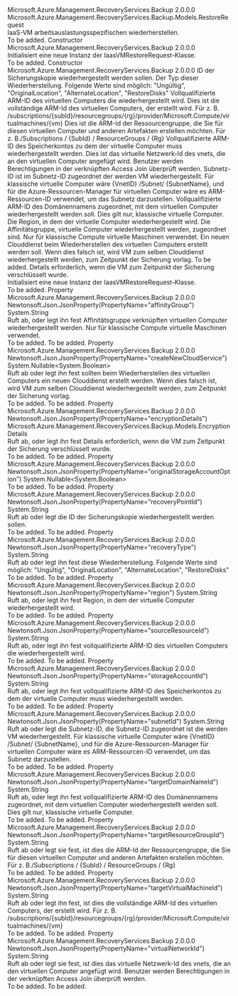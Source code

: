 <Type Name="IaasVMRestoreRequest" FullName="Microsoft.Azure.Management.RecoveryServices.Backup.Models.IaasVMRestoreRequest">
  <TypeSignature Language="C#" Value="public class IaasVMRestoreRequest : Microsoft.Azure.Management.RecoveryServices.Backup.Models.RestoreRequest" />
  <TypeSignature Language="ILAsm" Value=".class public auto ansi beforefieldinit IaasVMRestoreRequest extends Microsoft.Azure.Management.RecoveryServices.Backup.Models.RestoreRequest" />
  <TypeSignature Language="DocId" Value="T:Microsoft.Azure.Management.RecoveryServices.Backup.Models.IaasVMRestoreRequest" />
  <TypeSignature Language="VB.NET" Value="Public Class IaasVMRestoreRequest&#xA;Inherits RestoreRequest" />
  <TypeSignature Language="F#" Value="type IaasVMRestoreRequest = class&#xA;    inherit RestoreRequest" />
  <AssemblyInfo>
    <AssemblyName>Microsoft.Azure.Management.RecoveryServices.Backup</AssemblyName>
    <AssemblyVersion>2.0.0.0</AssemblyVersion>
  </AssemblyInfo>
  <Base>
    <BaseTypeName>Microsoft.Azure.Management.RecoveryServices.Backup.Models.RestoreRequest</BaseTypeName>
  </Base>
  <Interfaces />
  <Docs>
    <summary>
            IaaS-VM arbeitsauslastungsspezifischen wiederherstellen.
            </summary>
    <remarks>To be added.</remarks>
  </Docs>
  <Members>
    <Member MemberName=".ctor">
      <MemberSignature Language="C#" Value="public IaasVMRestoreRequest ();" />
      <MemberSignature Language="ILAsm" Value=".method public hidebysig specialname rtspecialname instance void .ctor() cil managed" />
      <MemberSignature Language="DocId" Value="M:Microsoft.Azure.Management.RecoveryServices.Backup.Models.IaasVMRestoreRequest.#ctor" />
      <MemberSignature Language="VB.NET" Value="Public Sub New ()" />
      <MemberType>Constructor</MemberType>
      <AssemblyInfo>
        <AssemblyName>Microsoft.Azure.Management.RecoveryServices.Backup</AssemblyName>
        <AssemblyVersion>2.0.0.0</AssemblyVersion>
      </AssemblyInfo>
      <Parameters />
      <Docs>
        <summary>
            Initialisiert eine neue Instanz der IaasVMRestoreRequest-Klasse.
            </summary>
        <remarks>To be added.</remarks>
      </Docs>
    </Member>
    <Member MemberName=".ctor">
      <MemberSignature Language="C#" Value="public IaasVMRestoreRequest (string recoveryPointId = null, string recoveryType = null, string sourceResourceId = null, string targetVirtualMachineId = null, string targetResourceGroupId = null, string storageAccountId = null, string virtualNetworkId = null, string subnetId = null, string targetDomainNameId = null, string region = null, string affinityGroup = null, Nullable&lt;bool&gt; createNewCloudService = null, Nullable&lt;bool&gt; originalStorageAccountOption = null, Microsoft.Azure.Management.RecoveryServices.Backup.Models.EncryptionDetails encryptionDetails = null);" />
      <MemberSignature Language="ILAsm" Value=".method public hidebysig specialname rtspecialname instance void .ctor(string recoveryPointId, string recoveryType, string sourceResourceId, string targetVirtualMachineId, string targetResourceGroupId, string storageAccountId, string virtualNetworkId, string subnetId, string targetDomainNameId, string region, string affinityGroup, valuetype System.Nullable`1&lt;bool&gt; createNewCloudService, valuetype System.Nullable`1&lt;bool&gt; originalStorageAccountOption, class Microsoft.Azure.Management.RecoveryServices.Backup.Models.EncryptionDetails encryptionDetails) cil managed" />
      <MemberSignature Language="DocId" Value="M:Microsoft.Azure.Management.RecoveryServices.Backup.Models.IaasVMRestoreRequest.#ctor(System.String,System.String,System.String,System.String,System.String,System.String,System.String,System.String,System.String,System.String,System.String,System.Nullable{System.Boolean},System.Nullable{System.Boolean},Microsoft.Azure.Management.RecoveryServices.Backup.Models.EncryptionDetails)" />
      <MemberSignature Language="F#" Value="new Microsoft.Azure.Management.RecoveryServices.Backup.Models.IaasVMRestoreRequest : string * string * string * string * string * string * string * string * string * string * string * Nullable&lt;bool&gt; * Nullable&lt;bool&gt; * Microsoft.Azure.Management.RecoveryServices.Backup.Models.EncryptionDetails -&gt; Microsoft.Azure.Management.RecoveryServices.Backup.Models.IaasVMRestoreRequest" Usage="new Microsoft.Azure.Management.RecoveryServices.Backup.Models.IaasVMRestoreRequest (recoveryPointId, recoveryType, sourceResourceId, targetVirtualMachineId, targetResourceGroupId, storageAccountId, virtualNetworkId, subnetId, targetDomainNameId, region, affinityGroup, createNewCloudService, originalStorageAccountOption, encryptionDetails)" />
      <MemberType>Constructor</MemberType>
      <AssemblyInfo>
        <AssemblyName>Microsoft.Azure.Management.RecoveryServices.Backup</AssemblyName>
        <AssemblyVersion>2.0.0.0</AssemblyVersion>
      </AssemblyInfo>
      <Parameters>
        <Parameter Name="recoveryPointId" Type="System.String" />
        <Parameter Name="recoveryType" Type="System.String" />
        <Parameter Name="sourceResourceId" Type="System.String" />
        <Parameter Name="targetVirtualMachineId" Type="System.String" />
        <Parameter Name="targetResourceGroupId" Type="System.String" />
        <Parameter Name="storageAccountId" Type="System.String" />
        <Parameter Name="virtualNetworkId" Type="System.String" />
        <Parameter Name="subnetId" Type="System.String" />
        <Parameter Name="targetDomainNameId" Type="System.String" />
        <Parameter Name="region" Type="System.String" />
        <Parameter Name="affinityGroup" Type="System.String" />
        <Parameter Name="createNewCloudService" Type="System.Nullable&lt;System.Boolean&gt;" />
        <Parameter Name="originalStorageAccountOption" Type="System.Nullable&lt;System.Boolean&gt;" />
        <Parameter Name="encryptionDetails" Type="Microsoft.Azure.Management.RecoveryServices.Backup.Models.EncryptionDetails" />
      </Parameters>
      <Docs>
        <param name="recoveryPointId">ID der Sicherungskopie wiederhergestellt werden sollen.</param>
        <param name="recoveryType">Der Typ dieser Wiederherstellung. Folgende Werte sind möglich: "Ungültig", "OriginalLocation", "AlternateLocation", "RestoreDisks"</param>
        <param name="sourceResourceId">Vollqualifizierte ARM-ID des virtuellen Computers die wiederhergestellt wird.</param>
        <param name="targetVirtualMachineId">Dies ist die vollständige ARM-Id des virtuellen Computers, der erstellt wird.
            Für z. B. /subscriptions/{subId}/resourcegroups/{rg}/provider/Microsoft.Compute/virtualmachines/{vm}</param>
        <param name="targetResourceGroupId">Dies ist die ARM-Id der Ressourcengruppe, die Sie für diesen virtuellen Computer und anderen Artefakten erstellen möchten.
            Für z. B./Subscriptions / {SubId} / ResourceGroups / {Rg}</param>
        <param name="storageAccountId">Vollqualifizierte ARM-ID des Speicherkontos zu dem der virtuelle Computer muss wiederhergestellt werden.</param>
        <param name="virtualNetworkId">Dies ist das virtuelle Netzwerk-Id des vnets, die an den virtuellen Computer angefügt wird.
            Benutzer werden Berechtigungen in der verknüpften Access Join überprüft werden.</param>
        <param name="subnetId">Subnetz-ID ist im Subnetz-ID zugeordnet der werden VM wiederhergestellt. Für klassische virtuelle Computer wäre {VnetID} /Subnet/ {SubnetName}, und für die Azure-Ressourcen-Manager für virtuellen Computer wäre es ARM-Ressourcen-ID verwendet, um das Subnetz darzustellen.</param>
        <param name="targetDomainNameId">Vollqualifizierte ARM-ID des Domänennamens zugeordnet, mit dem virtuellen Computer wiederhergestellt werden soll. Dies gilt nur, klassische virtuelle Computer.</param>
        <param name="region">Die Region, in dem der virtuelle Computer wiederhergestellt wird.</param>
        <param name="affinityGroup">Die Affinitätsgruppe, virtuelle Computer wiederhergestellt werden, zugeordnet sind. Nur für klassische Compute virtuelle Maschinen verwendet.</param>
        <param name="createNewCloudService">Ein neuen Clouddienst beim Wiederherstellen des virtuellen Computers erstellt werden soll. Wenn dies falsch ist, wird VM zum selben Clouddienst wiederhergestellt werden, zum Zeitpunkt der Sicherung vorlag.</param>
        <param name="originalStorageAccountOption">To be added.</param>
        <param name="encryptionDetails">Details erforderlich, wenn die VM zum Zeitpunkt der Sicherung verschlüsselt wurde.</param>
        <summary>
            Initialisiert eine neue Instanz der IaasVMRestoreRequest-Klasse.
            </summary>
        <remarks>To be added.</remarks>
      </Docs>
    </Member>
    <Member MemberName="AffinityGroup">
      <MemberSignature Language="C#" Value="public string AffinityGroup { get; set; }" />
      <MemberSignature Language="ILAsm" Value=".property instance string AffinityGroup" />
      <MemberSignature Language="DocId" Value="P:Microsoft.Azure.Management.RecoveryServices.Backup.Models.IaasVMRestoreRequest.AffinityGroup" />
      <MemberSignature Language="VB.NET" Value="Public Property AffinityGroup As String" />
      <MemberSignature Language="F#" Value="member this.AffinityGroup : string with get, set" Usage="Microsoft.Azure.Management.RecoveryServices.Backup.Models.IaasVMRestoreRequest.AffinityGroup" />
      <MemberType>Property</MemberType>
      <AssemblyInfo>
        <AssemblyName>Microsoft.Azure.Management.RecoveryServices.Backup</AssemblyName>
        <AssemblyVersion>2.0.0.0</AssemblyVersion>
      </AssemblyInfo>
      <Attributes>
        <Attribute>
          <AttributeName>Newtonsoft.Json.JsonProperty(PropertyName="affinityGroup")</AttributeName>
        </Attribute>
      </Attributes>
      <ReturnValue>
        <ReturnType>System.String</ReturnType>
      </ReturnValue>
      <Docs>
        <summary>
            Ruft ab, oder legt ihn fest Affinitätsgruppe verknüpften virtuellen Computer wiederhergestellt werden. Nur für klassische Compute virtuelle Maschinen verwendet.
            </summary>
        <value>To be added.</value>
        <remarks>To be added.</remarks>
      </Docs>
    </Member>
    <Member MemberName="CreateNewCloudService">
      <MemberSignature Language="C#" Value="public Nullable&lt;bool&gt; CreateNewCloudService { get; set; }" />
      <MemberSignature Language="ILAsm" Value=".property instance valuetype System.Nullable`1&lt;bool&gt; CreateNewCloudService" />
      <MemberSignature Language="DocId" Value="P:Microsoft.Azure.Management.RecoveryServices.Backup.Models.IaasVMRestoreRequest.CreateNewCloudService" />
      <MemberSignature Language="VB.NET" Value="Public Property CreateNewCloudService As Nullable(Of Boolean)" />
      <MemberSignature Language="F#" Value="member this.CreateNewCloudService : Nullable&lt;bool&gt; with get, set" Usage="Microsoft.Azure.Management.RecoveryServices.Backup.Models.IaasVMRestoreRequest.CreateNewCloudService" />
      <MemberType>Property</MemberType>
      <AssemblyInfo>
        <AssemblyName>Microsoft.Azure.Management.RecoveryServices.Backup</AssemblyName>
        <AssemblyVersion>2.0.0.0</AssemblyVersion>
      </AssemblyInfo>
      <Attributes>
        <Attribute>
          <AttributeName>Newtonsoft.Json.JsonProperty(PropertyName="createNewCloudService")</AttributeName>
        </Attribute>
      </Attributes>
      <ReturnValue>
        <ReturnType>System.Nullable&lt;System.Boolean&gt;</ReturnType>
      </ReturnValue>
      <Docs>
        <summary>
            Ruft ab oder legt ihn fest sollten beim Wiederherstellen des virtuellen Computers ein neuen Clouddienst erstellt werden. Wenn dies falsch ist, wird VM zum selben Clouddienst wiederhergestellt werden, zum Zeitpunkt der Sicherung vorlag.
            </summary>
        <value>To be added.</value>
        <remarks>To be added.</remarks>
      </Docs>
    </Member>
    <Member MemberName="EncryptionDetails">
      <MemberSignature Language="C#" Value="public Microsoft.Azure.Management.RecoveryServices.Backup.Models.EncryptionDetails EncryptionDetails { get; set; }" />
      <MemberSignature Language="ILAsm" Value=".property instance class Microsoft.Azure.Management.RecoveryServices.Backup.Models.EncryptionDetails EncryptionDetails" />
      <MemberSignature Language="DocId" Value="P:Microsoft.Azure.Management.RecoveryServices.Backup.Models.IaasVMRestoreRequest.EncryptionDetails" />
      <MemberSignature Language="VB.NET" Value="Public Property EncryptionDetails As EncryptionDetails" />
      <MemberSignature Language="F#" Value="member this.EncryptionDetails : Microsoft.Azure.Management.RecoveryServices.Backup.Models.EncryptionDetails with get, set" Usage="Microsoft.Azure.Management.RecoveryServices.Backup.Models.IaasVMRestoreRequest.EncryptionDetails" />
      <MemberType>Property</MemberType>
      <AssemblyInfo>
        <AssemblyName>Microsoft.Azure.Management.RecoveryServices.Backup</AssemblyName>
        <AssemblyVersion>2.0.0.0</AssemblyVersion>
      </AssemblyInfo>
      <Attributes>
        <Attribute>
          <AttributeName>Newtonsoft.Json.JsonProperty(PropertyName="encryptionDetails")</AttributeName>
        </Attribute>
      </Attributes>
      <ReturnValue>
        <ReturnType>Microsoft.Azure.Management.RecoveryServices.Backup.Models.EncryptionDetails</ReturnType>
      </ReturnValue>
      <Docs>
        <summary>
            Ruft ab, oder legt ihn fest Details erforderlich, wenn die VM zum Zeitpunkt der Sicherung verschlüsselt wurde.
            </summary>
        <value>To be added.</value>
        <remarks>To be added.</remarks>
      </Docs>
    </Member>
    <Member MemberName="OriginalStorageAccountOption">
      <MemberSignature Language="C#" Value="public Nullable&lt;bool&gt; OriginalStorageAccountOption { get; set; }" />
      <MemberSignature Language="ILAsm" Value=".property instance valuetype System.Nullable`1&lt;bool&gt; OriginalStorageAccountOption" />
      <MemberSignature Language="DocId" Value="P:Microsoft.Azure.Management.RecoveryServices.Backup.Models.IaasVMRestoreRequest.OriginalStorageAccountOption" />
      <MemberSignature Language="VB.NET" Value="Public Property OriginalStorageAccountOption As Nullable(Of Boolean)" />
      <MemberSignature Language="F#" Value="member this.OriginalStorageAccountOption : Nullable&lt;bool&gt; with get, set" Usage="Microsoft.Azure.Management.RecoveryServices.Backup.Models.IaasVMRestoreRequest.OriginalStorageAccountOption" />
      <MemberType>Property</MemberType>
      <AssemblyInfo>
        <AssemblyName>Microsoft.Azure.Management.RecoveryServices.Backup</AssemblyName>
        <AssemblyVersion>2.0.0.0</AssemblyVersion>
      </AssemblyInfo>
      <Attributes>
        <Attribute>
          <AttributeName>Newtonsoft.Json.JsonProperty(PropertyName="originalStorageAccountOption")</AttributeName>
        </Attribute>
      </Attributes>
      <ReturnValue>
        <ReturnType>System.Nullable&lt;System.Boolean&gt;</ReturnType>
      </ReturnValue>
      <Docs>
        <summary />
        <value>To be added.</value>
        <remarks>To be added.</remarks>
      </Docs>
    </Member>
    <Member MemberName="RecoveryPointId">
      <MemberSignature Language="C#" Value="public string RecoveryPointId { get; set; }" />
      <MemberSignature Language="ILAsm" Value=".property instance string RecoveryPointId" />
      <MemberSignature Language="DocId" Value="P:Microsoft.Azure.Management.RecoveryServices.Backup.Models.IaasVMRestoreRequest.RecoveryPointId" />
      <MemberSignature Language="VB.NET" Value="Public Property RecoveryPointId As String" />
      <MemberSignature Language="F#" Value="member this.RecoveryPointId : string with get, set" Usage="Microsoft.Azure.Management.RecoveryServices.Backup.Models.IaasVMRestoreRequest.RecoveryPointId" />
      <MemberType>Property</MemberType>
      <AssemblyInfo>
        <AssemblyName>Microsoft.Azure.Management.RecoveryServices.Backup</AssemblyName>
        <AssemblyVersion>2.0.0.0</AssemblyVersion>
      </AssemblyInfo>
      <Attributes>
        <Attribute>
          <AttributeName>Newtonsoft.Json.JsonProperty(PropertyName="recoveryPointId")</AttributeName>
        </Attribute>
      </Attributes>
      <ReturnValue>
        <ReturnType>System.String</ReturnType>
      </ReturnValue>
      <Docs>
        <summary>
            Ruft ab oder legt die ID der Sicherungskopie wiederhergestellt werden sollen.
            </summary>
        <value>To be added.</value>
        <remarks>To be added.</remarks>
      </Docs>
    </Member>
    <Member MemberName="RecoveryType">
      <MemberSignature Language="C#" Value="public string RecoveryType { get; set; }" />
      <MemberSignature Language="ILAsm" Value=".property instance string RecoveryType" />
      <MemberSignature Language="DocId" Value="P:Microsoft.Azure.Management.RecoveryServices.Backup.Models.IaasVMRestoreRequest.RecoveryType" />
      <MemberSignature Language="VB.NET" Value="Public Property RecoveryType As String" />
      <MemberSignature Language="F#" Value="member this.RecoveryType : string with get, set" Usage="Microsoft.Azure.Management.RecoveryServices.Backup.Models.IaasVMRestoreRequest.RecoveryType" />
      <MemberType>Property</MemberType>
      <AssemblyInfo>
        <AssemblyName>Microsoft.Azure.Management.RecoveryServices.Backup</AssemblyName>
        <AssemblyVersion>2.0.0.0</AssemblyVersion>
      </AssemblyInfo>
      <Attributes>
        <Attribute>
          <AttributeName>Newtonsoft.Json.JsonProperty(PropertyName="recoveryType")</AttributeName>
        </Attribute>
      </Attributes>
      <ReturnValue>
        <ReturnType>System.String</ReturnType>
      </ReturnValue>
      <Docs>
        <summary>
            Ruft ab oder legt ihn fest diese Wiederherstellung. Folgende Werte sind möglich: "Ungültig", "OriginalLocation", "AlternateLocation", "RestoreDisks"
            </summary>
        <value>To be added.</value>
        <remarks>To be added.</remarks>
      </Docs>
    </Member>
    <Member MemberName="Region">
      <MemberSignature Language="C#" Value="public string Region { get; set; }" />
      <MemberSignature Language="ILAsm" Value=".property instance string Region" />
      <MemberSignature Language="DocId" Value="P:Microsoft.Azure.Management.RecoveryServices.Backup.Models.IaasVMRestoreRequest.Region" />
      <MemberSignature Language="VB.NET" Value="Public Property Region As String" />
      <MemberSignature Language="F#" Value="member this.Region : string with get, set" Usage="Microsoft.Azure.Management.RecoveryServices.Backup.Models.IaasVMRestoreRequest.Region" />
      <MemberType>Property</MemberType>
      <AssemblyInfo>
        <AssemblyName>Microsoft.Azure.Management.RecoveryServices.Backup</AssemblyName>
        <AssemblyVersion>2.0.0.0</AssemblyVersion>
      </AssemblyInfo>
      <Attributes>
        <Attribute>
          <AttributeName>Newtonsoft.Json.JsonProperty(PropertyName="region")</AttributeName>
        </Attribute>
      </Attributes>
      <ReturnValue>
        <ReturnType>System.String</ReturnType>
      </ReturnValue>
      <Docs>
        <summary>
            Ruft ab, oder legt ihn fest Region, in dem der virtuelle Computer wiederhergestellt wird.
            </summary>
        <value>To be added.</value>
        <remarks>To be added.</remarks>
      </Docs>
    </Member>
    <Member MemberName="SourceResourceId">
      <MemberSignature Language="C#" Value="public string SourceResourceId { get; set; }" />
      <MemberSignature Language="ILAsm" Value=".property instance string SourceResourceId" />
      <MemberSignature Language="DocId" Value="P:Microsoft.Azure.Management.RecoveryServices.Backup.Models.IaasVMRestoreRequest.SourceResourceId" />
      <MemberSignature Language="VB.NET" Value="Public Property SourceResourceId As String" />
      <MemberSignature Language="F#" Value="member this.SourceResourceId : string with get, set" Usage="Microsoft.Azure.Management.RecoveryServices.Backup.Models.IaasVMRestoreRequest.SourceResourceId" />
      <MemberType>Property</MemberType>
      <AssemblyInfo>
        <AssemblyName>Microsoft.Azure.Management.RecoveryServices.Backup</AssemblyName>
        <AssemblyVersion>2.0.0.0</AssemblyVersion>
      </AssemblyInfo>
      <Attributes>
        <Attribute>
          <AttributeName>Newtonsoft.Json.JsonProperty(PropertyName="sourceResourceId")</AttributeName>
        </Attribute>
      </Attributes>
      <ReturnValue>
        <ReturnType>System.String</ReturnType>
      </ReturnValue>
      <Docs>
        <summary>
            Ruft ab, oder legt ihn fest vollqualifizierte ARM-ID des virtuellen Computers die wiederhergestellt wird.
            </summary>
        <value>To be added.</value>
        <remarks>To be added.</remarks>
      </Docs>
    </Member>
    <Member MemberName="StorageAccountId">
      <MemberSignature Language="C#" Value="public string StorageAccountId { get; set; }" />
      <MemberSignature Language="ILAsm" Value=".property instance string StorageAccountId" />
      <MemberSignature Language="DocId" Value="P:Microsoft.Azure.Management.RecoveryServices.Backup.Models.IaasVMRestoreRequest.StorageAccountId" />
      <MemberSignature Language="VB.NET" Value="Public Property StorageAccountId As String" />
      <MemberSignature Language="F#" Value="member this.StorageAccountId : string with get, set" Usage="Microsoft.Azure.Management.RecoveryServices.Backup.Models.IaasVMRestoreRequest.StorageAccountId" />
      <MemberType>Property</MemberType>
      <AssemblyInfo>
        <AssemblyName>Microsoft.Azure.Management.RecoveryServices.Backup</AssemblyName>
        <AssemblyVersion>2.0.0.0</AssemblyVersion>
      </AssemblyInfo>
      <Attributes>
        <Attribute>
          <AttributeName>Newtonsoft.Json.JsonProperty(PropertyName="storageAccountId")</AttributeName>
        </Attribute>
      </Attributes>
      <ReturnValue>
        <ReturnType>System.String</ReturnType>
      </ReturnValue>
      <Docs>
        <summary>
            Ruft ab, oder legt ihn fest vollqualifizierte ARM-ID des Speicherkontos zu dem der virtuelle Computer muss wiederhergestellt werden.
            </summary>
        <value>To be added.</value>
        <remarks>To be added.</remarks>
      </Docs>
    </Member>
    <Member MemberName="SubnetId">
      <MemberSignature Language="C#" Value="public string SubnetId { get; set; }" />
      <MemberSignature Language="ILAsm" Value=".property instance string SubnetId" />
      <MemberSignature Language="DocId" Value="P:Microsoft.Azure.Management.RecoveryServices.Backup.Models.IaasVMRestoreRequest.SubnetId" />
      <MemberSignature Language="VB.NET" Value="Public Property SubnetId As String" />
      <MemberSignature Language="F#" Value="member this.SubnetId : string with get, set" Usage="Microsoft.Azure.Management.RecoveryServices.Backup.Models.IaasVMRestoreRequest.SubnetId" />
      <MemberType>Property</MemberType>
      <AssemblyInfo>
        <AssemblyName>Microsoft.Azure.Management.RecoveryServices.Backup</AssemblyName>
        <AssemblyVersion>2.0.0.0</AssemblyVersion>
      </AssemblyInfo>
      <Attributes>
        <Attribute>
          <AttributeName>Newtonsoft.Json.JsonProperty(PropertyName="subnetId")</AttributeName>
        </Attribute>
      </Attributes>
      <ReturnValue>
        <ReturnType>System.String</ReturnType>
      </ReturnValue>
      <Docs>
        <summary>
            Ruft ab oder legt die Subnetz-ID, die Subnetz-ID zugeordnet ist die werden VM wiederhergestellt. Für klassische virtuelle Computer wäre {VnetID} /Subnet/ {SubnetName}, und für die Azure-Ressourcen-Manager für virtuellen Computer wäre es ARM-Ressourcen-ID verwendet, um das Subnetz darzustellen.
            </summary>
        <value>To be added.</value>
        <remarks>To be added.</remarks>
      </Docs>
    </Member>
    <Member MemberName="TargetDomainNameId">
      <MemberSignature Language="C#" Value="public string TargetDomainNameId { get; set; }" />
      <MemberSignature Language="ILAsm" Value=".property instance string TargetDomainNameId" />
      <MemberSignature Language="DocId" Value="P:Microsoft.Azure.Management.RecoveryServices.Backup.Models.IaasVMRestoreRequest.TargetDomainNameId" />
      <MemberSignature Language="VB.NET" Value="Public Property TargetDomainNameId As String" />
      <MemberSignature Language="F#" Value="member this.TargetDomainNameId : string with get, set" Usage="Microsoft.Azure.Management.RecoveryServices.Backup.Models.IaasVMRestoreRequest.TargetDomainNameId" />
      <MemberType>Property</MemberType>
      <AssemblyInfo>
        <AssemblyName>Microsoft.Azure.Management.RecoveryServices.Backup</AssemblyName>
        <AssemblyVersion>2.0.0.0</AssemblyVersion>
      </AssemblyInfo>
      <Attributes>
        <Attribute>
          <AttributeName>Newtonsoft.Json.JsonProperty(PropertyName="targetDomainNameId")</AttributeName>
        </Attribute>
      </Attributes>
      <ReturnValue>
        <ReturnType>System.String</ReturnType>
      </ReturnValue>
      <Docs>
        <summary>
            Ruft ab, oder legt ihn fest vollqualifizierte ARM-ID des Domänennamens zugeordnet, mit dem virtuellen Computer wiederhergestellt werden soll. Dies gilt nur, klassische virtuelle Computer.
            </summary>
        <value>To be added.</value>
        <remarks>To be added.</remarks>
      </Docs>
    </Member>
    <Member MemberName="TargetResourceGroupId">
      <MemberSignature Language="C#" Value="public string TargetResourceGroupId { get; set; }" />
      <MemberSignature Language="ILAsm" Value=".property instance string TargetResourceGroupId" />
      <MemberSignature Language="DocId" Value="P:Microsoft.Azure.Management.RecoveryServices.Backup.Models.IaasVMRestoreRequest.TargetResourceGroupId" />
      <MemberSignature Language="VB.NET" Value="Public Property TargetResourceGroupId As String" />
      <MemberSignature Language="F#" Value="member this.TargetResourceGroupId : string with get, set" Usage="Microsoft.Azure.Management.RecoveryServices.Backup.Models.IaasVMRestoreRequest.TargetResourceGroupId" />
      <MemberType>Property</MemberType>
      <AssemblyInfo>
        <AssemblyName>Microsoft.Azure.Management.RecoveryServices.Backup</AssemblyName>
        <AssemblyVersion>2.0.0.0</AssemblyVersion>
      </AssemblyInfo>
      <Attributes>
        <Attribute>
          <AttributeName>Newtonsoft.Json.JsonProperty(PropertyName="targetResourceGroupId")</AttributeName>
        </Attribute>
      </Attributes>
      <ReturnValue>
        <ReturnType>System.String</ReturnType>
      </ReturnValue>
      <Docs>
        <summary>
            Ruft ab oder legt sie fest, ist dies die ARM-Id der Ressourcengruppe, die Sie für diesen virtuellen Computer und anderen Artefakten erstellen möchten.
            Für z. B./Subscriptions / {SubId} / ResourceGroups / {Rg}
            </summary>
        <value>To be added.</value>
        <remarks>To be added.</remarks>
      </Docs>
    </Member>
    <Member MemberName="TargetVirtualMachineId">
      <MemberSignature Language="C#" Value="public string TargetVirtualMachineId { get; set; }" />
      <MemberSignature Language="ILAsm" Value=".property instance string TargetVirtualMachineId" />
      <MemberSignature Language="DocId" Value="P:Microsoft.Azure.Management.RecoveryServices.Backup.Models.IaasVMRestoreRequest.TargetVirtualMachineId" />
      <MemberSignature Language="VB.NET" Value="Public Property TargetVirtualMachineId As String" />
      <MemberSignature Language="F#" Value="member this.TargetVirtualMachineId : string with get, set" Usage="Microsoft.Azure.Management.RecoveryServices.Backup.Models.IaasVMRestoreRequest.TargetVirtualMachineId" />
      <MemberType>Property</MemberType>
      <AssemblyInfo>
        <AssemblyName>Microsoft.Azure.Management.RecoveryServices.Backup</AssemblyName>
        <AssemblyVersion>2.0.0.0</AssemblyVersion>
      </AssemblyInfo>
      <Attributes>
        <Attribute>
          <AttributeName>Newtonsoft.Json.JsonProperty(PropertyName="targetVirtualMachineId")</AttributeName>
        </Attribute>
      </Attributes>
      <ReturnValue>
        <ReturnType>System.String</ReturnType>
      </ReturnValue>
      <Docs>
        <summary>
            Ruft ab oder legt ihn fest, ist dies die vollständige ARM-Id des virtuellen Computers, der erstellt wird.
            Für z. B. /subscriptions/{subId}/resourcegroups/{rg}/provider/Microsoft.Compute/virtualmachines/{vm}
            </summary>
        <value>To be added.</value>
        <remarks>To be added.</remarks>
      </Docs>
    </Member>
    <Member MemberName="VirtualNetworkId">
      <MemberSignature Language="C#" Value="public string VirtualNetworkId { get; set; }" />
      <MemberSignature Language="ILAsm" Value=".property instance string VirtualNetworkId" />
      <MemberSignature Language="DocId" Value="P:Microsoft.Azure.Management.RecoveryServices.Backup.Models.IaasVMRestoreRequest.VirtualNetworkId" />
      <MemberSignature Language="VB.NET" Value="Public Property VirtualNetworkId As String" />
      <MemberSignature Language="F#" Value="member this.VirtualNetworkId : string with get, set" Usage="Microsoft.Azure.Management.RecoveryServices.Backup.Models.IaasVMRestoreRequest.VirtualNetworkId" />
      <MemberType>Property</MemberType>
      <AssemblyInfo>
        <AssemblyName>Microsoft.Azure.Management.RecoveryServices.Backup</AssemblyName>
        <AssemblyVersion>2.0.0.0</AssemblyVersion>
      </AssemblyInfo>
      <Attributes>
        <Attribute>
          <AttributeName>Newtonsoft.Json.JsonProperty(PropertyName="virtualNetworkId")</AttributeName>
        </Attribute>
      </Attributes>
      <ReturnValue>
        <ReturnType>System.String</ReturnType>
      </ReturnValue>
      <Docs>
        <summary>
            Ruft ab oder legt sie fest, ist dies das virtuelle Netzwerk-Id des vnets, die an den virtuellen Computer angefügt wird.
            Benutzer werden Berechtigungen in der verknüpften Access Join überprüft werden.
            </summary>
        <value>To be added.</value>
        <remarks>To be added.</remarks>
      </Docs>
    </Member>
  </Members>
</Type>